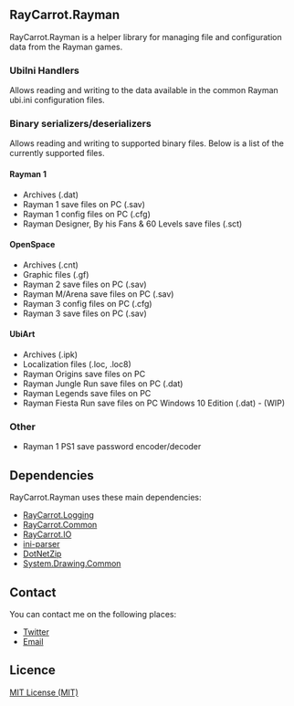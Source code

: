 ## RayCarrot.Rayman
RayCarrot.Rayman is a helper library for managing file and configuration data from the Rayman games.

### UbiIni Handlers
Allows reading and writing to the data available in the common Rayman ubi.ini configuration files.

### Binary serializers/deserializers
Allows reading and writing to supported binary files. Below is a list of the currently supported files.

#### Rayman 1
* Archives (.dat)
* Rayman 1 save files on PC (.sav)
* Rayman 1 config files on PC (.cfg)
* Rayman Designer, By his Fans & 60 Levels save files (.sct)

#### OpenSpace
* Archives (.cnt)
* Graphic files (.gf)
* Rayman 2 save files on PC (.sav)
* Rayman M/Arena save files on PC (.sav)
* Rayman 3 config files on PC (.cfg)
* Rayman 3 save files on PC (.sav)

#### UbiArt
* Archives (.ipk)
* Localization files (.loc, .loc8)
* Rayman Origins save files on PC
* Rayman Jungle Run save files on PC (.dat)
* Rayman Legends save files on PC
* Rayman Fiesta Run save files on PC Windows 10 Edition (.dat) - (WIP)

### Other
* Rayman 1 PS1 save password encoder/decoder

## Dependencies
RayCarrot.Rayman uses these main dependencies:

- [RayCarrot.Logging](https://github.com/RayCarrot/RayCarrot.Logging)
- [RayCarrot.Common](https://github.com/RayCarrot/RayCarrot.Common)
- [RayCarrot.IO](https://github.com/RayCarrot/RayCarrot.IO)
- [ini-parser](https://github.com/rickyah/ini-parser)
- [DotNetZip](https://github.com/haf/DotNetZip.Semverd)
- [System.Drawing.Common](https://www.nuget.org/packages/System.Drawing.Common/)

## Contact
You can contact me on the following places:

- [Twitter](https://twitter.com/RayCarrot)
- [Email](mailto:RayCarrotMaster@gmail.com)

## Licence

[MIT License (MIT)](./LICENSE)